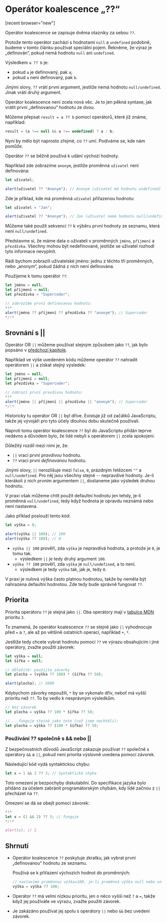# Operátor koalescence „??“

[recent browser="new"]

Operátor koalescence se zapisuje dvěma otazníky za sebou `??`.

Protože tento operátor zachází s hodnotami `null` a `undefined` podobně, budeme v tomto článku používat speciální pojem. Řekněme, že výraz je „definován“, pokud nemá hodnotu `null` ani `undefined`.

Výsledkem `a ?? b` je:
- pokud `a` je definovaný, pak `a`;
- pokud `a` není definovaný, pak `b`.

Jinými slovy, `??` vrátí první argument, jestliže nemá hodnotu `null/undefined`. Jinak vrátí druhý argument.

Operátor koalescence není zcela nová věc. Je to jen pěkná syntaxe, jak vrátit první „definovanou“ hodnotu ze dvou.

Můžeme přepsat `result = a ?? b` pomocí operátorů, které již známe, například:

```js
result = (a !== null && a !== undefined) ? a : b;
```

Nyní by mělo být naprosto zřejmé, co `??` umí. Podíváme se, kde nám pomůže.

Operátor `??` se běžně používá k udání výchozí hodnoty.

Například zde zobrazíme `anonym`, jestliže proměnná `uživatel` není definována:

```js run
let uživatel;

alert(uživatel ?? "Anonym"); // Anonym (uživatel má hodnotu undefined)
```

Zde je příklad, kde má proměnná `uživatel` přiřazenou hodnotu:

```js run
let uživatel = "Jan";

alert(uživatel ?? "Anonym"); // Jan (uživatel nemá hodnotu null/undefined)
```

Můžeme také použít sekvenci `??` k výběru první hodnoty ze seznamu, která není `null/undefined`.

Představme si, že máme data o uživateli v proměnných `jméno`, `příjmení` a `přezdívka`. Všechny mohou být nedefinované, jestliže se uživatel rozhodl tyto informace nevyplnit.

Rádi bychom zobrazili uživatelské jméno: jednu z těchto tří proměnných, nebo „anonym“, pokud žádná z nich není definována.

Použijeme k tomu operátor `??`:

```js run
let jméno = null;
let příjmení = null;
let přezdívka = "Supercoder";

// zobrazíme první definovanou hodnotu:
*!*
alert(jméno ?? příjmení ?? přezdívka ?? "anonym"); // Supercoder
*/!*
```

## Srovnání s ||

Operátor OR `||` můžeme používat stejným způsobem jako `??`, jak bylo popsáno v [předchozí kapitole](info:logical-operators#or-finds-the-first-truthy-value).

Například ve výše uvedeném kódu můžeme operátor `??` nahradit operátorem `||` a získat stejný výsledek:

```js run
let jméno = null;
let příjmení = null;
let přezdívka = "Supercoder";

// zobrazí první pravdivou hodnotu:
*!*
alert(jméno || příjmení || přezdívka || "anonym"); // Supercoder
*/!*
```

Historicky tu operátor OR `||` byl dříve. Existuje již od začátků JavaScriptu, takže jej vývojáři pro tyto účely dlouhou dobu skutečně používali.

Naproti tomu operátor koalescence `??` byl do JavaScriptu přidán teprve nedávno a důvodem bylo, že lidé nebyli s operátorem `||` zcela spokojeni.

Důležitý rozdíl mezi nimi je, že:
- `||` vrací první *pravdivou* hodnotu.
- `??` vrací první *definovanou* hodnotu.

Jinými slovy, `||` nerozlišuje mezi `false`, `0`, prázdným řetězcem `""` a `null/undefined`. Pro něj jsou všechny stejné -- nepravdivé hodnoty. Je-li kterákoli z nich prvním argumentem `||`, dostaneme jako výsledek druhou hodnotu.

V praxi však můžeme chtít použít defaultní hodnotu jen tehdy, je-li proměnná `null/undefined`, tedy když hodnota je opravdu neznámá nebo není nastavena.

Jako příklad poslouží tento kód:
```js run
let výška = 0;

alert(výška || 100); // 100
alert(výška ?? 100); // 0
```

- `výška || 100` prověří, zda `výška` je nepravdivá hodnota, a protože je `0`, je tomu tak.
  - výsledkem `||` je tedy druhý argument `100`.
- `výška ?? 100` prověří, zda `výška` je `null/undefined`, a to není.
  - výsledkem je tedy `výška` tak, jak je, tedy `0`.

V praxi je nulová výška často platnou hodnotou, takže by neměla být nahrazena defaultní hodnotou. Zde tedy bude správně fungovat `??`.

## Priorita

Priorita operátoru `??` je stejná jako `||`. Oba operátory mají v [tabulce MDN](https://developer.mozilla.org/en-US/docs/Web/JavaScript/Reference/Operators/Operator_Precedence#Table) prioritu `3`.

To znamená, že operátor koalescence `??` se stejně jako `||` vyhodnocuje před `=` a `?`, ale až po většině ostatních operací, například  `+`, `*`.

Jestliže tedy chcete vybrat hodnotu pomocí `??` ve výrazu obsahujícím i jiné operátory, zvažte použití závorek:

```js run
let výška = null;
let šířka = null;

// důležité: použijte závorky
let plocha = (výška ?? 100) * (šířka ?? 50);

alert(plocha); // 5000
```

Kdybychom závorky nepoužili, `*` by se vykonalo dřív, neboť má vyšší prioritu než `??`. To by vedlo k nesprávným výsledkům.

```js
// bez závorek
let plocha = výška ?? 100 * šířka ?? 50;

// ...funguje stejně jako toto (což jsme nechtěli):
let plocha = výška ?? (100 * šířka) ?? 50;
```

### Používání ?? společně s && nebo ||

Z bezpečnostních důvodů JavaScript zakazuje používat `??` společně s operátory `&&` a `||`, pokud není priorita výslovně uvedena pomocí závorek.

Následující kód vydá syntaktickou chybu:

```js run
let x = 1 && 2 ?? 3; // Syntaktická chyba
```

Toto omezení je bezpochyby diskutabilní. Do specifikace jazyka bylo přidáno za účelem zabránit programátorským chybám, kdy lidé začnou z `||` přecházet na `??`.

Omezení se dá se obejít pomocí závorek:

```js run
*!*
let x = (1 && 2) ?? 3; // funguje
*/!*

alert(x); // 2
```

## Shrnutí

- Operátor koalescence `??` poskytuje zkratku, jak vybrat první „definovanou“ hodnotu ze seznamu.

    Používá se k přiřazení výchozích hodnot do proměnných:

    ```js
    // nastavíme proměnnou výška=100, je-li proměnná výška null nebo undefined
    výška = výška ?? 100;
    ```

- Operátor `??` má velmi nízkou prioritu, jen o něco vyšší než `?` a `=`, takže když jej používáte ve výrazu, zvažte použití závorek.
- Je zakázáno používat jej spolu s operátory `||` nebo `&&` bez uvedení závorek.

